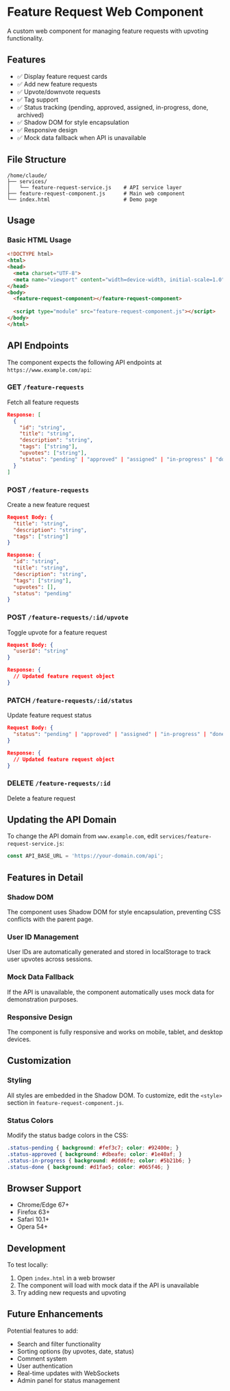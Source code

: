 # Feature Request Web Component

A custom web component for managing feature requests with upvoting functionality.

## Features

- ✅ Display feature request cards
- ✅ Add new feature requests
- ✅ Upvote/downvote requests
- ✅ Tag support
- ✅ Status tracking (pending, approved, assigned, in-progress, done, archived)
- ✅ Shadow DOM for style encapsulation
- ✅ Responsive design
- ✅ Mock data fallback when API is unavailable

## File Structure

```
/home/claude/
├── services/
│   └── feature-request-service.js    # API service layer
├── feature-request-component.js      # Main web component
└── index.html                        # Demo page
```

## Usage

### Basic HTML Usage

```html
<!DOCTYPE html>
<html>
<head>
  <meta charset="UTF-8">
  <meta name="viewport" content="width=device-width, initial-scale=1.0">
</head>
<body>
  <feature-request-component></feature-request-component>
  
  <script type="module" src="feature-request-component.js"></script>
</body>
</html>
```

## API Endpoints

The component expects the following API endpoints at `https://www.example.com/api`:

### GET `/feature-requests`
Fetch all feature requests
```json
Response: [
  {
    "id": "string",
    "title": "string",
    "description": "string",
    "tags": ["string"],
    "upvotes": ["string"],
    "status": "pending" | "approved" | "assigned" | "in-progress" | "done" | "archived"
  }
]
```

### POST `/feature-requests`
Create a new feature request
```json
Request Body: {
  "title": "string",
  "description": "string",
  "tags": ["string"]
}

Response: {
  "id": "string",
  "title": "string",
  "description": "string",
  "tags": ["string"],
  "upvotes": [],
  "status": "pending"
}
```

### POST `/feature-requests/:id/upvote`
Toggle upvote for a feature request
```json
Request Body: {
  "userId": "string"
}

Response: {
  // Updated feature request object
}
```

### PATCH `/feature-requests/:id/status`
Update feature request status
```json
Request Body: {
  "status": "pending" | "approved" | "assigned" | "in-progress" | "done" | "archived"
}

Response: {
  // Updated feature request object
}
```

### DELETE `/feature-requests/:id`
Delete a feature request

## Updating the API Domain

To change the API domain from `www.example.com`, edit `services/feature-request-service.js`:

```javascript
const API_BASE_URL = 'https://your-domain.com/api';
```

## Features in Detail

### Shadow DOM
The component uses Shadow DOM for style encapsulation, preventing CSS conflicts with the parent page.

### User ID Management
User IDs are automatically generated and stored in localStorage to track user upvotes across sessions.

### Mock Data Fallback
If the API is unavailable, the component automatically uses mock data for demonstration purposes.

### Responsive Design
The component is fully responsive and works on mobile, tablet, and desktop devices.

## Customization

### Styling
All styles are embedded in the Shadow DOM. To customize, edit the `<style>` section in `feature-request-component.js`.

### Status Colors
Modify the status badge colors in the CSS:
```css
.status-pending { background: #fef3c7; color: #92400e; }
.status-approved { background: #dbeafe; color: #1e40af; }
.status-in-progress { background: #ddd6fe; color: #5b21b6; }
.status-done { background: #d1fae5; color: #065f46; }
```

## Browser Support

- Chrome/Edge 67+
- Firefox 63+
- Safari 10.1+
- Opera 54+

## Development

To test locally:
1. Open `index.html` in a web browser
2. The component will load with mock data if the API is unavailable
3. Try adding new requests and upvoting

## Future Enhancements

Potential features to add:
- Search and filter functionality
- Sorting options (by upvotes, date, status)
- Comment system
- User authentication
- Real-time updates with WebSockets
- Admin panel for status management
